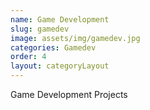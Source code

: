 ```yaml
---
name: Game Development
slug: gamedev
image: assets/img/gamedev.jpg
categories: Gamedev
order: 4
layout: categoryLayout
---
```

Game Development Projects